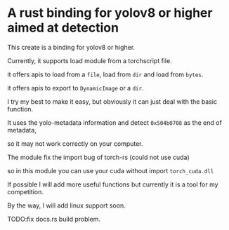 # A rust binding for yolov8 or higher aimed at detection

This create is a binding for yolov8 or higher.

Currently, it supports load module from a torchscript file.

it offers apis to load from a `file`, load from `dir` and load from `bytes`.

it offers apis to export to `DynamicImage` or a `dir`.

I try my best to make it easy, but obviously it can just deal with the basic function.

It uses the yolo-metadata information and detect `0x504b0708` as the end of metadata,

so it may not work correctly on your computer.

The module fix the import bug of torch-rs (could not use cuda)

so in this module you can use your cuda without import `torch_cuda.dll`

If possible I will add more useful functions but currently it is a tool for my competition.

By the way, I will add linux support soon.

TODO:fix docs.rs build problem.